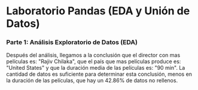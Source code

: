 #  Laboratorio Pandas (EDA y Unión de Datos)
###  Parte 1: Análisis Exploratorio de Datos (EDA)
Después del análisis, llegamos a la conclusión que el director con mas películas es: "Rajiv Chilaka", que el país que mas películas produce es: "United States" y que la duración media de las películas es: "90 min".
La cantidad de datos es suficiente para determinar esta conclusión, menos en la duración de las películas, que hay un 42.86% de datos no rellenos.
